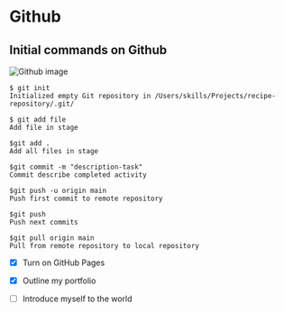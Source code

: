 # Github
## Initial commands on Github
![Github image](https://awari.com.br/wp-content/uploads/2022/09/estagios-do-versionamento-de-codigo-feito-pelo-Git.png)

```
$ git init
Initialized empty Git repository in /Users/skills/Projects/recipe-repository/.git/

$ git add file
Add file in stage

$git add .
Add all files in stage

$git commit -m "description-task"
Commit describe completed activity

$git push -u origin main
Push first commit to remote repository

$git push
Push next commits

$git pull origin main
Pull from remote repository to local repository
```

- [x] Turn on GitHub Pages
- [x] Outline my portfolio
- [ ] Introduce myself to the world

